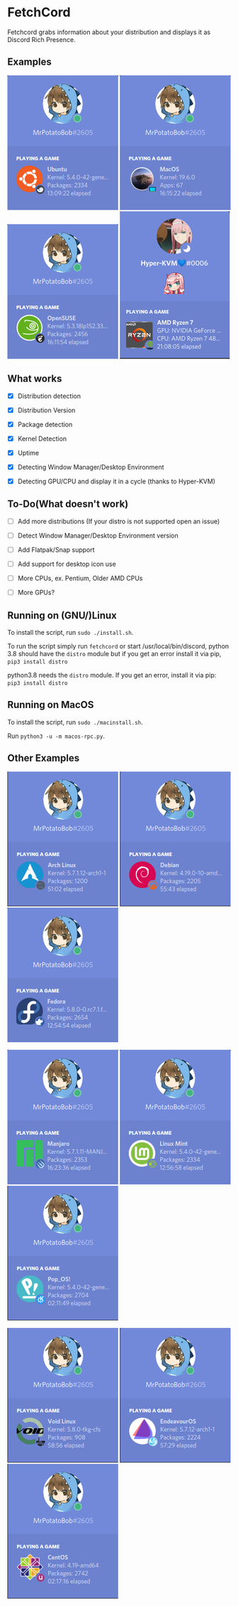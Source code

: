 # FetchCord

Fetchcord grabs information about your distribution and displays it as Discord Rich Presence.

## Examples
![ubuntu with budgie](Examples/ubuntu_example.png) ![macos with a macbook](Examples/mac_example.png) ![OpenSUSE with gnome](Examples/suse_example.png) ![AMD Ryzen 7 CPU/NVIDIA GPU](Examples/ryzen7_example.png)

## What works

- [x] Distribution detection

- [x] Distribution Version

- [x] Package detection

- [x] Kernel Detection

- [x] Uptime

- [x] Detecting Window Manager/Desktop Environment

- [x] Detecting GPU/CPU and display it in a cycle (thanks to Hyper-KVM)

## To-Do(What doesn't work)
- [ ] Add more distributions (If your distro is not supported open an issue)

- [ ] Detect Window Manager/Desktop Environment version

- [ ] Add Flatpak/Snap support

- [ ] Add support for desktop icon use

- [ ] More CPUs, ex. Pentium, Older AMD CPUs

- [ ] More GPUs?


## Running on (GNU/)Linux

To install the script, run `sudo ./install.sh`.

To run the script simply run `fetchcord` or start /usr/local/bin/discord, python 3.8 should have the `distro` module but if you get an error install it via pip, `pip3 install distro`

python3.8 needs the `distro` module. If you get an error, install it via pip: `pip3 install distro`

## Running on MacOS
To install the script, run `sudo ./macinstall.sh`.

Run `python3 -u -m macos-rpc.py`.

## Other Examples

![Arch with awesome](Examples/arch_example.png) ![Debian with Cinnamon](Examples/debian_example.png) ![Fedora with xfce](Examples/fedora_example.png)

![manjaro with i3](Examples/manjaro%20example.png) ![mint with mate](Examples/mint_example.png) ![popos with kde](Examples/pop_example.png)

![void with dwm](Examples/void_example.png) ![endeabour with deepinde](Examples/end_example.png) ![centos with unity](Examples/centos_example.png)

